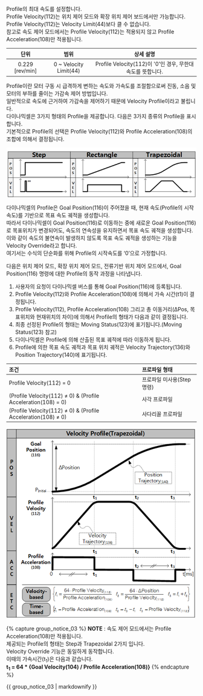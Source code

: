 
Profile의 최대 속도를 설정합니다.  
Profile Velocity(112)는 위치 제어 모드와 확장 위치 제어 보드에서만 가능합니다.  
Profile Velocity(112)는 Velocity Limit(44)보다 클 수 없습니다.  
참고로 속도 제어 모드에서는 Profile Velocity(112)는 적용되지 않고 Profile Acceleration(108)만 적용됩니다.

|단위|범위|상세 설명|
| :---: | :---: | :---: |
| 0.229 [rev/min] | 0 ~ Velocity Limit(44) | Profile Velocity(112)이 '0'인 경우, 무한대 속도를 뜻합니다. |

Profile이란 모터 구동 시 급격하게 변하는 속도와 가속도를 조절함으로써 진동, 소음 및 모터의 부하를 줄이는 가감속 제어 방법입니다.  
일반적으로 속도에 근거하여 가감속을 제어하기 때문에 Velocity Profile이라고 불립니다.  
다이나믹셀은 3가지 형태의 Profile을 제공합니다. 다음은 3가지 종류의 Profile을 표시합니다.  
기본적으로 Profile의 선택은 Profile Velocity(112)와 Profile Acceleration(108)의 조합에 의해서 결정됩니다.  

![](/assets/images/dxl/x/profile_types.png)


다이나믹셀의 Profile은 Goal Position(116)이 주어졌을 때, 현재 속도(Profile의 시작속도)를 기반으로 목표 속도 궤적을 생성합니다.  
따라서 다이나믹셀이 Goal Position(116)로 이동하는 중에 새로운 Goal Position(116)로 목표위치가 변경되어도, 속도의 연속성을 유지하면서 목표 속도 궤적을 생성합니다.  
이와 같이 속도의 불연속이 발생하지 않도록 목표 속도 궤적을 생성하는 기능을 Velocity Override라고 합니다.  
여기서는 수식의 단순화를 위해 Profile의 시작속도를 ‘0’으로 가정합니다.

다음은 위치 제어 모드, 확장 위치 제어 모드, 전류기반 위치 제어 모드에서, Goal Position(116) 명령에 대한 Profile의 동작 과정을 나타냅니다.

1. 사용자의 요청이 다이나믹셀 버스를 통해 Goal Position(116)에 등록됩니다.
2. Profile Velocity(112)와 Profile Acceleration(108)에 의해서 가속 시간(t1)이 결정됩니다.  
3. Profile Velocity(112), Profile Acceleration(108) 그리고 총 이동거리(ΔPos, 목표위치와 현재위치의 차이)에 의해서 Profile의 형태가 다음과 같이 결정됩니다.
4. 최종 선정된 Profile의 형태는 Moving Status(123)에 표기됩니다.(Moving Status(123) 참고)
5. 다이나믹셀은 Profile에 의해 산출된 목표 궤적에 따라 이동하게 됩니다.
6. Profile에 의한 목표 속도 궤적과 목표 위치 궤적은 Velocity Trajectory(136)와 Position Trajectory(140)에 표기됩니다.

| 조건                                                          | 프로파일 형태             |
| :------------------------------------------------------------ | :----------------------- |
| Profile Velocity(112) = 0                                     | 프로파일 미사용(Step 명령) |
| (Profile Velocity(112) ≠ 0) & (Profile Acceleration(108) = 0) | 사각 프로파일             |
| (Profile Velocity(112) ≠ 0) & (Profile Acceleration(108) ≠ 0) | 사다리꼴 프로파일         |

![](/assets/images/dxl/x/velocity_profile.png)


{% capture group_notice_03 %}
**NOTE** : 속도 제어 모드에서는 Profile Acceleration(108)만 적용됩니다.  
제공되는 Profile의 형태는 Step과 Trapezoidal 2가지 입니다.  
Velocity Override 기능은 동일하게 동작합니다.  
이때의 가속시간(t<sub>1</sub>)은 다음과 같습니다.  
**t<sub>1</sub> = 64 * {Goal Velocity(104) / Profile Acceleration(108)}**
{% endcapture %}

<div class="notice">
  {{ group_notice_03 | markdownify }}
</div>
